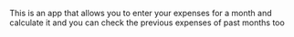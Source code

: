 This is an app that allows you to enter your expenses for a month and calculate it and you can check the previous expenses of past months too
